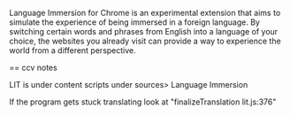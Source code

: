 Language Immersion for Chrome is an experimental extension that aims to simulate the experience of being immersed in a foreign language. By switching certain words and phrases from English into a language of your choice, the websites you already visit can provide a way to experience the world from a different perspective.


== ccv notes

LIT is under content scripts under sources> Language Immersion

If the program gets stuck translating look at "finalizeTranslation lit.js:376"
